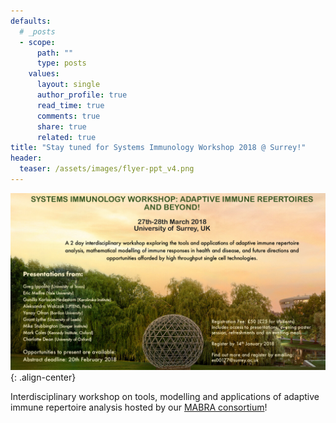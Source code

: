 ```yaml
---
defaults:
  # _posts
  - scope:
      path: ""
      type: posts
    values:
      layout: single
      author_profile: true
      read_time: true
      comments: true
      share: true
      related: true
title: "Stay tuned for Systems Immunology Workshop 2018 @ Surrey!"
header:
  teaser: /assets/images/flyer-ppt_v4.png
---
```


![image-center](/assets/images/flyer-ppt_v4.png){: .align-center}

Interdisciplinary workshop on tools, modelling and applications of adaptive immune repertoire analysis hosted by our [MABRA consortium](http://www.bcell.org.uk/mabra.html)!


